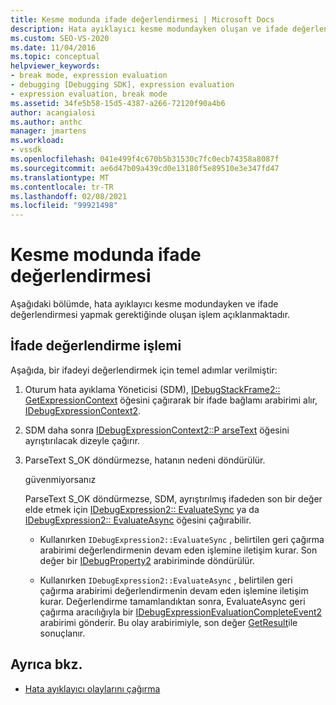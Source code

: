 ```yaml
---
title: Kesme modunda ifade değerlendirmesi | Microsoft Docs
description: Hata ayıklayıcı kesme modundayken oluşan ve ifade değerlendirmesi yapmak zorunda olan işlem hakkında bilgi edinin.
ms.custom: SEO-VS-2020
ms.date: 11/04/2016
ms.topic: conceptual
helpviewer_keywords:
- break mode, expression evaluation
- debugging [Debugging SDK], expression evaluation
- expression evaluation, break mode
ms.assetid: 34fe5b58-15d5-4387-a266-72120f90a4b6
author: acangialosi
ms.author: anthc
manager: jmartens
ms.workload:
- vssdk
ms.openlocfilehash: 041e499f4c670b5b31530c7fc0ecb74358a8087f
ms.sourcegitcommit: ae6d47b09a439cd0e13180f5e89510e3e347fd47
ms.translationtype: MT
ms.contentlocale: tr-TR
ms.lasthandoff: 02/08/2021
ms.locfileid: "99921498"
---
```

# <a name="expression-evaluation-in-break-mode"></a>Kesme modunda ifade değerlendirmesi
Aşağıdaki bölümde, hata ayıklayıcı kesme modundayken ve ifade değerlendirmesi yapmak gerektiğinde oluşan işlem açıklanmaktadır.

## <a name="expression-evaluation-process"></a>İfade değerlendirme işlemi
 Aşağıda, bir ifadeyi değerlendirmek için temel adımlar verilmiştir:

1. Oturum hata ayıklama Yöneticisi (SDM), [IDebugStackFrame2:: GetExpressionContext](../../extensibility/debugger/reference/idebugstackframe2-getexpressioncontext.md) öğesini çağırarak bir ifade bağlamı arabirimi alır, [IDebugExpressionContext2](../../extensibility/debugger/reference/idebugexpressioncontext2.md).

2. SDM daha sonra [IDebugExpressionContext2::P arseText](../../extensibility/debugger/reference/idebugexpressioncontext2-parsetext.md) öğesini ayrıştırılacak dizeyle çağırır.

3. ParseText S_OK döndürmezse, hatanın nedeni döndürülür.

     güvenmiyorsanız

     ParseText S_OK döndürmezse, SDM, ayrıştırılmış ifadeden son bir değer elde etmek için [IDebugExpression2:: EvaluateSync](../../extensibility/debugger/reference/idebugexpression2-evaluatesync.md) ya da [IDebugExpression2:: EvaluateAsync](../../extensibility/debugger/reference/idebugexpression2-evaluateasync.md) öğesini çağırabilir.

    - Kullanırken `IDebugExpression2::EvaluateSync` , belirtilen geri çağırma arabirimi değerlendirmenin devam eden işlemine iletişim kurar. Son değer bir [IDebugProperty2](../../extensibility/debugger/reference/idebugproperty2.md) arabiriminde döndürülür.

    - Kullanırken `IDebugExpression2::EvaluateAsync` , belirtilen geri çağırma arabirimi değerlendirmenin devam eden işlemine iletişim kurar. Değerlendirme tamamlandıktan sonra, EvaluateAsync geri çağırma aracılığıyla bir [IDebugExpressionEvaluationCompleteEvent2](../../extensibility/debugger/reference/idebugexpressionevaluationcompleteevent2.md) arabirimi gönderir. Bu olay arabirimiyle, son değer [GetResult](../../extensibility/debugger/reference/idebugexpressionevaluationcompleteevent2-getresult.md)ile sonuçlanır.

## <a name="see-also"></a>Ayrıca bkz.
- [Hata ayıklayıcı olaylarını çağırma](../../extensibility/debugger/calling-debugger-events.md)
